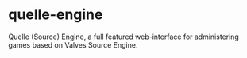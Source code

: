 quelle-engine
=============

Quelle (Source) Engine, a full featured web-interface for administering games based on Valves Source Engine.
